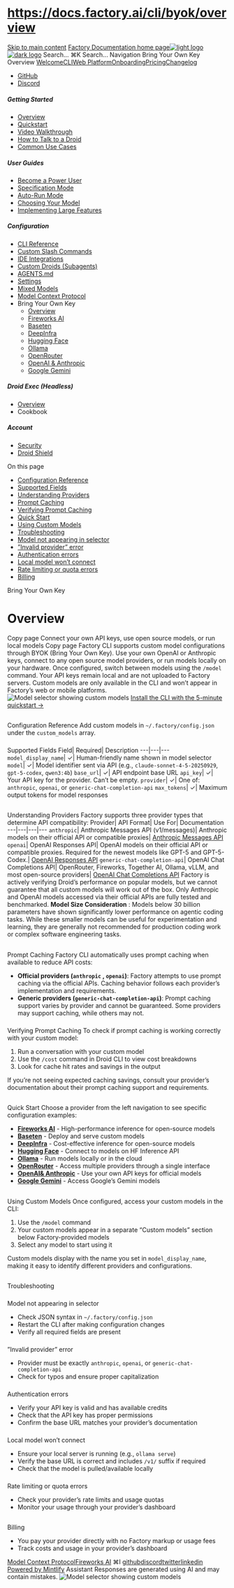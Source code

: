 # https://docs.factory.ai/cli/byok/overview

[Skip to main content](https://docs.factory.ai/cli/byok/overview#content-area)
[Factory Documentation home page![light logo](https://mintcdn.com/factory/znfImxXlrso1kEgo/logo/light.svg?fit=max&auto=format&n=znfImxXlrso1kEgo&q=85&s=d542d979e6c1a1ab8ddddac1a646a327)![dark logo](https://mintcdn.com/factory/znfImxXlrso1kEgo/logo/dark.svg?fit=max&auto=format&n=znfImxXlrso1kEgo&q=85&s=5c00942d328806f6cdcc3c0b95cda358)](https://docs.factory.ai/)
Search...
⌘K
Search...
Navigation
Bring Your Own Key
Overview
[Welcome](https://docs.factory.ai/welcome)[CLI](https://docs.factory.ai/cli/getting-started/overview)[Web Platform](https://docs.factory.ai/web/getting-started/overview)[Onboarding](https://docs.factory.ai/onboarding)[Pricing](https://docs.factory.ai/pricing)[Changelog](https://docs.factory.ai/changelog/1-8)
  * [GitHub](https://github.com/factory-ai/factory)
  * [Discord](https://discord.gg/EQ2DQM2F)


##### Getting Started
  * [Overview](https://docs.factory.ai/cli/getting-started/overview)
  * [Quickstart](https://docs.factory.ai/cli/getting-started/quickstart)
  * [Video Walkthrough](https://docs.factory.ai/cli/getting-started/video-walkthrough)
  * [How to Talk to a Droid](https://docs.factory.ai/cli/getting-started/how-to-talk-to-a-droid)
  * [Common Use Cases](https://docs.factory.ai/cli/getting-started/common-use-cases)


##### User Guides
  * [Become a Power User](https://docs.factory.ai/cli/user-guides/become-a-power-user)
  * [Specification Mode](https://docs.factory.ai/cli/user-guides/specification-mode)
  * [Auto-Run Mode](https://docs.factory.ai/cli/user-guides/auto-run)
  * [Choosing Your Model](https://docs.factory.ai/cli/user-guides/choosing-your-model)
  * [Implementing Large Features](https://docs.factory.ai/cli/user-guides/implementing-large-features)


##### Configuration
  * [CLI Reference](https://docs.factory.ai/cli/configuration/cli-reference)
  * [Custom Slash Commands](https://docs.factory.ai/cli/configuration/custom-slash-commands)
  * [IDE Integrations](https://docs.factory.ai/cli/configuration/ide-integrations)
  * [Custom Droids (Subagents)](https://docs.factory.ai/cli/configuration/custom-droids)
  * [AGENTS.md](https://docs.factory.ai/cli/configuration/agents-md)
  * [Settings](https://docs.factory.ai/cli/configuration/settings)
  * [Mixed Models](https://docs.factory.ai/cli/configuration/mixed-models)
  * [Model Context Protocol](https://docs.factory.ai/cli/configuration/mcp)
  * Bring Your Own Key
    * [Overview](https://docs.factory.ai/cli/byok/overview)
    * [Fireworks AI](https://docs.factory.ai/cli/byok/fireworks)
    * [Baseten](https://docs.factory.ai/cli/byok/baseten)
    * [DeepInfra](https://docs.factory.ai/cli/byok/deepinfra)
    * [Hugging Face](https://docs.factory.ai/cli/byok/huggingface)
    * [Ollama](https://docs.factory.ai/cli/byok/ollama)
    * [OpenRouter](https://docs.factory.ai/cli/byok/openrouter)
    * [OpenAI & Anthropic](https://docs.factory.ai/cli/byok/openai-anthropic)
    * [Google Gemini](https://docs.factory.ai/cli/byok/google-gemini)


##### Droid Exec (Headless)
  * [Overview](https://docs.factory.ai/cli/droid-exec/overview)
  * Cookbook


##### Account
  * [Security](https://docs.factory.ai/cli/account/security)
  * [Droid Shield](https://docs.factory.ai/cli/account/droid-shield)


On this page
  * [Configuration Reference](https://docs.factory.ai/cli/byok/overview#configuration-reference)
  * [Supported Fields](https://docs.factory.ai/cli/byok/overview#supported-fields)
  * [Understanding Providers](https://docs.factory.ai/cli/byok/overview#understanding-providers)
  * [Prompt Caching](https://docs.factory.ai/cli/byok/overview#prompt-caching)
  * [Verifying Prompt Caching](https://docs.factory.ai/cli/byok/overview#verifying-prompt-caching)
  * [Quick Start](https://docs.factory.ai/cli/byok/overview#quick-start)
  * [Using Custom Models](https://docs.factory.ai/cli/byok/overview#using-custom-models)
  * [Troubleshooting](https://docs.factory.ai/cli/byok/overview#troubleshooting)
  * [Model not appearing in selector](https://docs.factory.ai/cli/byok/overview#model-not-appearing-in-selector)
  * [”Invalid provider” error](https://docs.factory.ai/cli/byok/overview#%E2%80%9Dinvalid-provider%E2%80%9D-error)
  * [Authentication errors](https://docs.factory.ai/cli/byok/overview#authentication-errors)
  * [Local model won’t connect](https://docs.factory.ai/cli/byok/overview#local-model-won%E2%80%99t-connect)
  * [Rate limiting or quota errors](https://docs.factory.ai/cli/byok/overview#rate-limiting-or-quota-errors)
  * [Billing](https://docs.factory.ai/cli/byok/overview#billing)


Bring Your Own Key
# Overview
Copy page
Connect your own API keys, use open source models, or run local models
Copy page
Factory CLI supports custom model configurations through BYOK (Bring Your Own Key). Use your own OpenAI or Anthropic keys, connect to any open source model providers, or run models locally on your hardware. Once configured, switch between models using the `/model` command.
Your API keys remain local and are not uploaded to Factory servers. Custom models are only available in the CLI and won’t appear in Factory’s web or mobile platforms.
![Model selector showing custom models](https://mintcdn.com/factory/76eHQsYrywYjfJno/images/custom_models.png?fit=max&auto=format&n=76eHQsYrywYjfJno&q=85&s=5e8af07b3c42614e2c32c43e8a04d146) [Install the CLI with the 5-minute quickstart →](https://docs.factory.ai/cli/getting-started/quickstart)
##
[​](https://docs.factory.ai/cli/byok/overview#configuration-reference)
Configuration Reference
Add custom models in `~/.factory/config.json` under the `custom_models` array.
###
[​](https://docs.factory.ai/cli/byok/overview#supported-fields)
Supported Fields
Field| Required| Description
---|---|---
`model_display_name`| ✓| Human-friendly name shown in model selector
`model`| ✓| Model identifier sent via API (e.g., `claude-sonnet-4-5-20250929`, `gpt-5-codex`, `qwen3:4b`)
`base_url`| ✓| API endpoint base URL
`api_key`| ✓| Your API key for the provider. Can’t be empty.
`provider`| ✓| One of: `anthropic`, `openai`, or `generic-chat-completion-api`
`max_tokens`| ✓| Maximum output tokens for model responses
##
[​](https://docs.factory.ai/cli/byok/overview#understanding-providers)
Understanding Providers
Factory supports three provider types that determine API compatibility: Provider| API Format| Use For| Documentation
---|---|---|---
`anthropic`| Anthropic Messages API (v1/messages)| Anthropic models on their official API or compatible proxies| [Anthropic Messages API](https://docs.claude.com/en/api/messages)
`openai`| OpenAI Responses API| OpenAI models on their official API or compatible proxies. Required for the newest models like GPT-5 and GPT-5-Codex.| [OpenAI Responses API](https://platform.openai.com/docs/api-reference/responses)
`generic-chat-completion-api`| OpenAI Chat Completions API| OpenRouter, Fireworks, Together AI, Ollama, vLLM, and most open-source providers| [OpenAI Chat Completions API](https://platform.openai.com/docs/api-reference/chat)
Factory is actively verifying Droid’s performance on popular models, but we cannot guarantee that all custom models will work out of the box. Only Anthropic and OpenAI models accessed via their official APIs are fully tested and benchmarked.
**Model Size Consideration** : Models below 30 billion parameters have shown significantly lower performance on agentic coding tasks. While these smaller models can be useful for experimentation and learning, they are generally not recommended for production coding work or complex software engineering tasks.
##
[​](https://docs.factory.ai/cli/byok/overview#prompt-caching)
Prompt Caching
Factory CLI automatically uses prompt caching when available to reduce API costs:
  * **Official providers (`anthropic` , `openai`)**: Factory attempts to use prompt caching via the official APIs. Caching behavior follows each provider’s implementation and requirements.
  * **Generic providers (`generic-chat-completion-api`)**: Prompt caching support varies by provider and cannot be guaranteed. Some providers may support caching, while others may not.


###
[​](https://docs.factory.ai/cli/byok/overview#verifying-prompt-caching)
Verifying Prompt Caching
To check if prompt caching is working correctly with your custom model:
  1. Run a conversation with your custom model
  2. Use the `/cost` command in Droid CLI to view cost breakdowns
  3. Look for cache hit rates and savings in the output

If you’re not seeing expected caching savings, consult your provider’s documentation about their prompt caching support and requirements.
##
[​](https://docs.factory.ai/cli/byok/overview#quick-start)
Quick Start
Choose a provider from the left navigation to see specific configuration examples:
  * **[Fireworks AI](https://docs.factory.ai/cli/byok/fireworks)** - High-performance inference for open-source models
  * **[Baseten](https://docs.factory.ai/cli/byok/baseten)** - Deploy and serve custom models
  * **[DeepInfra](https://docs.factory.ai/cli/byok/deepinfra)** - Cost-effective inference for open-source models
  * **[Hugging Face](https://docs.factory.ai/cli/byok/huggingface)** - Connect to models on HF Inference API
  * **[Ollama](https://docs.factory.ai/cli/byok/ollama)** - Run models locally or in the cloud
  * **[OpenRouter](https://docs.factory.ai/cli/byok/openrouter)** - Access multiple providers through a single interface
  * **[OpenAI& Anthropic](https://docs.factory.ai/cli/byok/openai-anthropic)** - Use your own API keys for official models
  * **[Google Gemini](https://docs.factory.ai/cli/byok/google-gemini)** - Access Google’s Gemini models


##
[​](https://docs.factory.ai/cli/byok/overview#using-custom-models)
Using Custom Models
Once configured, access your custom models in the CLI:
  1. Use the `/model` command
  2. Your custom models appear in a separate “Custom models” section below Factory-provided models
  3. Select any model to start using it

Custom models display with the name you set in `model_display_name`, making it easy to identify different providers and configurations.
##
[​](https://docs.factory.ai/cli/byok/overview#troubleshooting)
Troubleshooting
###
[​](https://docs.factory.ai/cli/byok/overview#model-not-appearing-in-selector)
Model not appearing in selector
  * Check JSON syntax in `~/.factory/config.json`
  * Restart the CLI after making configuration changes
  * Verify all required fields are present


###
[​](https://docs.factory.ai/cli/byok/overview#%E2%80%9Dinvalid-provider%E2%80%9D-error)
”Invalid provider” error
  * Provider must be exactly `anthropic`, `openai`, or `generic-chat-completion-api`
  * Check for typos and ensure proper capitalization


###
[​](https://docs.factory.ai/cli/byok/overview#authentication-errors)
Authentication errors
  * Verify your API key is valid and has available credits
  * Check that the API key has proper permissions
  * Confirm the base URL matches your provider’s documentation


###
[​](https://docs.factory.ai/cli/byok/overview#local-model-won%E2%80%99t-connect)
Local model won’t connect
  * Ensure your local server is running (e.g., `ollama serve`)
  * Verify the base URL is correct and includes `/v1/` suffix if required
  * Check that the model is pulled/available locally


###
[​](https://docs.factory.ai/cli/byok/overview#rate-limiting-or-quota-errors)
Rate limiting or quota errors
  * Check your provider’s rate limits and usage quotas
  * Monitor your usage through your provider’s dashboard


##
[​](https://docs.factory.ai/cli/byok/overview#billing)
Billing
  * You pay your provider directly with no Factory markup or usage fees
  * Track costs and usage in your provider’s dashboard


[Model Context Protocol](https://docs.factory.ai/cli/configuration/mcp)[Fireworks AI](https://docs.factory.ai/cli/byok/fireworks)
⌘I
[github](https://github.com/factory-ai/factory)[discord](https://discord.gg/EQ2DQM2F)[twitter](https://twitter.com/factoryAI)[linkedin](https://www.linkedin.com/company/factory-hq/)
[Powered by Mintlify](https://mintlify.com?utm_campaign=poweredBy&utm_medium=referral&utm_source=factory)
Assistant
Responses are generated using AI and may contain mistakes.
![Model selector showing custom models](https://mintcdn.com/factory/76eHQsYrywYjfJno/images/custom_models.png?w=560&fit=max&auto=format&n=76eHQsYrywYjfJno&q=85&s=b84709a21e42815a025af7923560d8e2)
